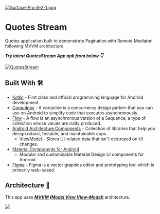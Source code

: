 [![Surface-Pro-8-2-1.png](https://i.postimg.cc/tTWcR3B0/Surface-Pro-8-2-1.png)](https://postimg.cc/cg1hXnqT)

# Quotes Stream
Quotes application built to demonstrate Pagination with Remote Mediator following MVVM architecture

***Try latest QuotesStream App apk from below 👇***

[![QuotesStream](https://img.shields.io/badge/QuotesStream-APK-blue.svg?style=for-the-badge&logo=android)]($$apklinkhere$$)

## Built With 🛠

- [Kotlin](https://kotlinlang.org/) - First class and official programming language for Android
  development.
- [Coroutines](https://kotlinlang.org/docs/reference/coroutines-overview.html) - A coroutine is a
  concurrency design pattern that you can use on Android to simplify code that executes
  asynchronously.
- [Flow](https://kotlinlang.org/docs/reference/coroutines/flow.html) - A flow is an asynchronous
  version of a Sequence, a type of collection whose values are lazily produced.
- [Android Architecture Components](https://developer.android.com/topic/libraries/architecture) -
  Collection of libraries that help you design robust, testable, and maintainable apps.
  - [ViewModel](https://developer.android.com/topic/libraries/architecture/viewmodel) - Stores
    UI-related data that isn"t destroyed on UI changes.
- [Material Components for Android](https://github.com/material-components/material-components-android)
  - Modular and customizable Material Design UI components for Android.
- [Figma](https://figma.com/) - Figma is a vector graphics editor and prototyping tool which is
  primarily web-based.

## Architecture 🗼

This app uses [***MVVM (Model View
View-Model)***](https://developer.android.com/jetpack/docs/guide#recommended-app-arch) architecture.

![](https://github.com/TheCodeMonks/Notes-App/blob/master/screenshots/ANDROID%20ROOM%20DB%20DIAGRAM.jpg)

